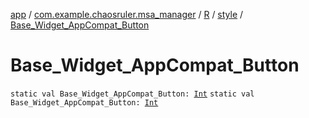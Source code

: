 [app](../../../index.md) / [com.example.chaosruler.msa_manager](../../index.md) / [R](../index.md) / [style](index.md) / [Base_Widget_AppCompat_Button](.)

# Base_Widget_AppCompat_Button

`static val Base_Widget_AppCompat_Button: `[`Int`](https://kotlinlang.org/api/latest/jvm/stdlib/kotlin/-int/index.html)
`static val Base_Widget_AppCompat_Button: `[`Int`](https://kotlinlang.org/api/latest/jvm/stdlib/kotlin/-int/index.html)
